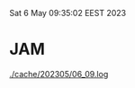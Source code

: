 Sat  6 May 09:35:02 EEST 2023
# JAM
<a href='./cache/202305/06_09.log'>./cache/202305/06_09.log</a>
